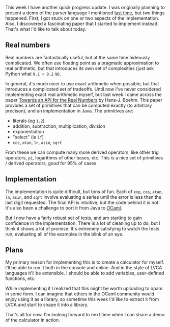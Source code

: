 This week I have another quick progress update. I was originally planning to present a demo of the parser language I mentioned [last time](/progress-september-23-2020), but two things happened. First, I got stuck on one or two aspects of the implementation. Also, I discovered a fascinating paper that I started to implement instead. That's what I'd like to talk about today.

## Real numbers

Real numbers are fantastically useful, but at the same time hideously complicated. We often use floating point as a pragmatic approximation to real arithmetic, but that introduces its own set of complexities (just ask Python what `0.1 + 0.2` is).

In general, it's much nicer to use exact arithmetic when possible, but that introduces a complicated set of tradeoffs. Until now I've never considered implementing exact real arithmetic myself, but last week I came across the paper [Towards an API for the Real Numbers](https://dl.acm.org/doi/pdf/10.1145/3385412.3386037) by Hans-J. Boehm. This paper provides a set of primitives that can be computed exactly (to arbitrary precison), and an implementation in Java. The primitives are:

* literals (eg `1.2`)
* addition, subtraction, multiplication, division
* exponentiation
* "select" (ie `if`)
* `cos`, `atan`, `ln`, `asin`, `sqrt`

From these we can compute many more derived operators, like other trig operators, `pi`, logarithms of other bases, etc. This is a nice set of primitives / derived operators, good for 95% of cases.

## Implementation

The implementation is quite difficult, but tons of fun. Each of `exp`, `cos`, `atan`, `ln`, `asin`, and `sqrt` involve evaluating a series until the error is less than the last digit requested. The final API is intuitive, but the code behind it is not. It's also been a challenge to port it from Java to [OCaml](https://github.com/joelburget/lvca/blob/f65952d0a4dd96719c8f6e7ff3ab619a59cee9be/languages/Calculator.ml).

But I now have a fairly robust set of tests, and am starting to gain confidence in the implementation. There is a lot of cleaning up to do, but I think it shows a lot of promise. It's extremely satisfying to watch the tests run, evaluating all of the examples in the blink of an eye.

## Plans

My primary reason for implementing this is to create a calculator for myself. I'll be able to run it both in the console and online. And in the style of LVCA languages it'll be extensible. I should be able to add variables, user-defined functions, etc.

While implementing it I realized that this might be worth uploading to opam in some form. I can imagine that others in the OCaml community would enjoy using it as a library, so sometime this week I'd like to extract it from LVCA and start to shape it into a library.

That's all for now. I'm looking forward to next time when I can share a demo of the calculator in action.

